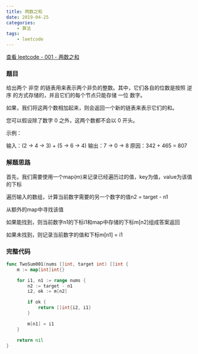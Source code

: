 ```yaml
---
title: 两数之和
date: 2019-04-25
categories:
    - 算法
tags:
    - leetcode
---
```


[查看 leetcode - 001 - 两数之和](https://leetcode.com/problems/two-sum/ "leetcode - 001 - 两数之和")

### 题目

给出两个 非空 的链表用来表示两个非负的整数。其中，它们各自的位数是按照 逆序 的方式存储的，并且它们的每个节点只能存储 一位 数字。

如果，我们将这两个数相加起来，则会返回一个新的链表来表示它们的和。

您可以假设除了数字 0 之外，这两个数都不会以 0 开头。

示例：

输入：(2 -> 4 -> 3) + (5 -> 6 -> 4)
输出：7 -> 0 -> 8
原因：342 + 465 = 807

<!-- more -->

### 解题思路

首先，我们需要使用一个map(m)来记录已经遍历过的值，key为值，value为该值的下标

遍历输入的数组，计算当前数字需要的另一个数字的值n2 = target - n1

从额外的map中寻找该值

如果能找到，则当前数字n1的下标i1和map中存储的下标m[n2]组成答案返回

如果未找到，则记录当前数字的值和下标m[n1] = i1

### 完整代码

``` go
func TwoSum001(nums []int, target int) []int {
	m := map[int]int{}

	for i1, n1 := range nums {
		n2 := target - n1
		i2, ok := m[n2]

		if ok {
			return []int{i2, i1}
		}

		m[n1] = i1
	}

	return nil
}

```
